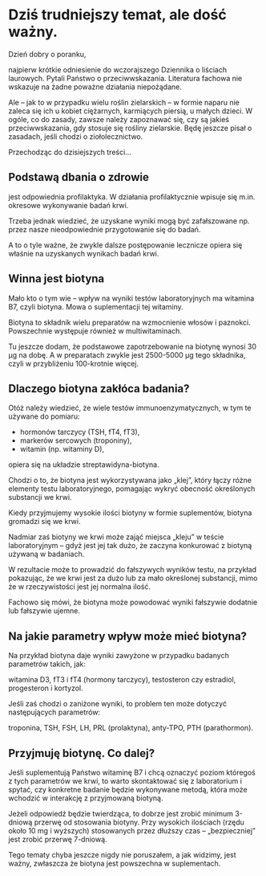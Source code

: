 # Dziś trudniejszy temat, ale dość ważny.

Dzień dobry o poranku,

najpierw krótkie odniesienie do wczorajszego Dziennika o liściach laurowych. Pytali Państwo o przeciwwskazania. Literatura fachowa nie wskazuje na żadne poważne działania niepożądane.

Ale – jak to w przypadku wielu roślin zielarskich – w formie naparu nie zaleca się ich u kobiet ciężarnych, karmiących piersią, u małych dzieci. W ogóle, co do zasady, zawsze należy zapoznawać się, czy są jakieś przeciwwskazania, gdy stosuje się rośliny zielarskie. Będę jeszcze pisał o zasadach, jeśli chodzi o ziołolecznictwo.

Przechodząc do dzisiejszych treści…

## Podstawą dbania o zdrowie

jest odpowiednia profilaktyka. W działania profilaktycznie wpisuje się m.in. okresowe wykonywanie badań krwi.

Trzeba jednak wiedzieć, że uzyskane wyniki mogą być zafałszowane np. przez nasze nieodpowiednie przygotowanie się do badań.

A to o tyle ważne, że zwykle dalsze postępowanie lecznicze opiera się właśnie na uzyskanych wynikach badań krwi.

## Winna jest biotyna

Mało kto o tym wie – wpływ na wyniki testów laboratoryjnych ma witamina B7, czyli biotyna. Mowa o suplementacji tej witaminy.

Biotyna to składnik wielu preparatów na wzmocnienie włosów i paznokci. Powszechnie występuje również w multiwitaminach.

Tu jeszcze dodam, że podstawowe zapotrzebowanie na biotynę wynosi 30 µg na dobę. A w preparatach zwykle jest 2500-5000 µg tego składnika, czyli w przybliżeniu 100-krotnie więcej.

## Dlaczego biotyna zakłóca badania?

Otóż należy wiedzieć, że wiele testów immunoenzymatycznych, w tym te używane do pomiaru:

- hormonów tarczycy (TSH, fT4, fT3),
- markerów sercowych (troponiny),
- witamin (np. witaminy D),

opiera się na układzie streptawidyna-biotyna.

Chodzi o to, że biotyna jest wykorzystywana jako „klej”, który łączy różne elementy testu laboratoryjnego, pomagając wykryć obecność określonych substancji we krwi.

Kiedy przyjmujemy wysokie ilości biotyny w formie suplementów, biotyna gromadzi się we krwi.

Nadmiar zaś biotyny we krwi może zająć miejsca „kleju” w teście laboratoryjnym – gdyż jest jej tak dużo, że zaczyna konkurować z biotyną używaną w badaniach.

W rezultacie może to prowadzić do fałszywych wyników testu, na przykład pokazując, że we krwi jest za dużo lub za mało określonej substancji, mimo że w rzeczywistości jest jej normalna ilość.

Fachowo się mówi, że biotyna może powodować wyniki fałszywie dodatnie lub fałszywie ujemne.

## Na jakie parametry wpływ może mieć biotyna?

Na przykład biotyna daje wyniki zawyżone w przypadku badanych parametrów takich, jak:

witamina D3, fT3 i fT4 (hormony tarczycy), testosteron czy estradiol, progesteron i kortyzol.

Jeśli zaś chodzi o zaniżone wyniki, to problem ten może dotyczyć następujących parametrów:

troponina, TSH, FSH, LH, PRL (prolaktyna), anty-TPO, PTH (parathormon).

## Przyjmuję biotynę. Co dalej?

Jeśli suplementują Państwo witaminę B7 i chcą oznaczyć poziom któregoś z tych parametrów we krwi, to warto skontaktować się z laboratorium i spytać, czy konkretne badanie będzie wykonywane metodą, która może wchodzić w interakcję z przyjmowaną biotyną.

Jeżeli odpowiedź będzie twierdząca, to dobrze jest zrobić minimum 3-dniową przerwę od stosowania biotyny. Przy wysokich ilościach (rzędu około 10 mg i wyższych) stosowanych przez dłuższy czas – „bezpieczniej” jest zrobić przerwę 7-dniową.

Tego tematy chyba jeszcze nigdy nie poruszałem, a jak widzimy, jest ważny, zwłaszcza że biotyna jest powszechna w suplementach.